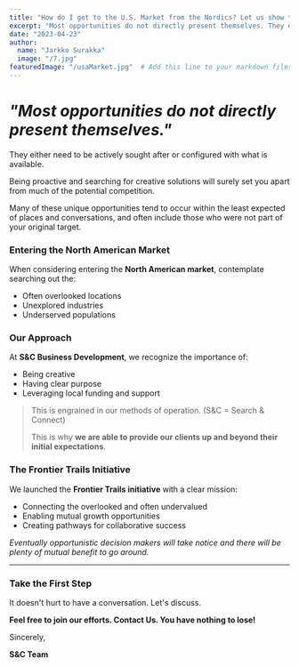 ```yaml
---
title: "How do I get to the U.S. Market from the Nordics? Let us show the trail."
excerpt: "Most opportunities do not directly present themselves. They either need to be actively sought after or configured with what is..."
date: "2023-04-23"
author:
  name: "Jarkko Surakka"
  image: "/7.jpg"
featuredImage: "/usaMarket.jpg"  # Add this line to your markdown files
---
```


# *"Most opportunities do not directly present themselves."*

They either need to be actively sought after or configured with what is available.

 Being proactive and searching for creative solutions will surely set you apart from much of the potential competition. 

Many of these unique opportunities tend to occur within the least expected of places and conversations, and often include those who were not part of your original target. 

### Entering the North American Market

When considering entering the **North American market**, contemplate searching out the:
- Often overlooked locations
- Unexplored industries
- Underserved populations

### Our Approach

At **S&C Business Development**, we recognize the importance of:
- Being creative
- Having clear purpose
- Leveraging local funding and support

> This is engrained in our methods of operation. (S&C = Search & Connect)
> 
> This is why **we are able to provide our clients up and beyond their initial expectations**.

### The Frontier Trails Initiative

We launched the **Frontier Trails initiative** with a clear mission:
- Connecting the overlooked and often undervalued
- Enabling mutual growth opportunities
- Creating pathways for collaborative success

*Eventually opportunistic decision makers will take notice and there will be plenty of mutual benefit to go around.*

---

### Take the First Step

It doesn't hurt to have a conversation. Let's discuss. 

**Feel free to join our efforts. Contact Us. You have nothing to lose!**


Sincerely,

**S&C Team**